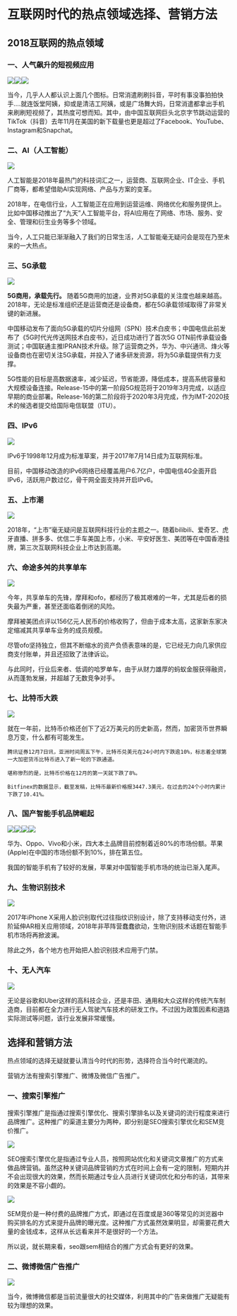 # 互联网时代的热点领域选择、营销方法

## 2018互联网的热点领域

### 一、人气飙升的短视频应用

![](http://old.3533.com/cache/picture/2017/07/03/20170703105617216.jpg)![](http://www.aivoz.com/wp-content/uploads/2017/10/24.jpg)![](http://img.zcool.cn/community/018dd45657fe696ac7251c9467680e.png)

当今，几乎人人都认识上面几个图标。日常消遣刷刷抖音，平时有事没事拍拍快手....就连饭堂阿姨，抑或是清洁工阿姨，或是广场舞大妈，日常消遣都拿出手机来刷刷短视频了，其热度可想而知。其中，由中国互联网巨头北京字节跳动运营的TikTok（抖音）去年11月在美国的新下载量也更是超过了Facebook、YouTube、Instagram和Snapchat。

### 二、AI（人工智能）

![](http://image.uczzd.cn/14547346311425063078.jpg)

人工智能是2018年最热门的科技词汇之一，运营商、互联网企业、IT企业、手机厂商等，都希望借助AI实现网络、产品与方案的变革。

2018年，在电信行业，人工智能正在应用到运营运维、网络优化和服务提供上。比如中国移动推出了“九天”人工智能平台，将AI应用在了网络、市场、服务、安全、管理和衍生业务等多个领域。

当今，人工只能已渐渐融入了我们的日常生活，人工智能毫无疑问会是现在乃至未来的一大热点。

### 三、5G承载

![](http://file2.dzsc.com/news/17/10/30/9207_093805874.jpg)

**5G商用，承载先行。** 随着5G商用的加速，业界对5G承载的关注度也越来越高。2018年，无论是标准组织还是运营商还是设备商，都在5G承载领域取得了非常关键的新进展。

中国移动发布了面向5G承载的切片分组网（SPN）技术白皮书；中国电信此前发布了《5G时代光传送网技术白皮书》，近日成功进行了首次5G OTN前传承载设备测试；中国联通主推IPRAN技术升级。除了运营商之外，华为、中兴通讯、烽火等设备商也在密切关注5G承载，并投入了诸多研发资源，将为5G承载提供有力支撑。

5G性能的目标是高数据速率，减少延迟，节省能源，降低成本，提高系统容量和大规模设备连接。Release-15中的第一阶段5G规范将于2019年3月完成，以适应早期的商业部署。Release-16的第二阶段将于2020年3月完成，作为IMT-2020技术的候选者提交给国际电信联盟（ITU）。

### 四、IPv6

![](http://dn-linuxcn.qbox.me/data/attachment/album/201407/12/001926eqbu2vjzu6zxzmxz.jpg)

IPv6于1998年12月成为标准草案，并于2017年7月14日成为互联网标准。

目前，中国移动改造的IPv6网络已经覆盖用户6.7亿户，中国电信4G全面开启IPv6，活跃用户数过亿，骨干网全面支持并开启IPv6。

### 五、上市潮

![](http://ztd00.photos.bdimg.com/ztd/w%3D350%3Bq%3D70/sign=09c6e9a76f380cd7e61ea4e8917fdc09/e7cd7b899e510fb3b69c6180d333c895d1430c1b.jpg)

2018年，“上市”毫无疑问是互联网科技行业的主题之一。随着bilibili、爱奇艺、虎牙直播、拼多多、优信二手车美国上市，小米、平安好医生、美团等在中国香港挂牌，第三次互联网科技企业上市达到高潮。

### 六、命途多舛的共享单车

![](http://cimage.tianjimedia.com/uploadImages/thirdImages/2018/012/9HE2IO3A3O7R.jpg)

今年，共享单车的先锋，摩拜和ofo，都经历了极其艰难的一年，尤其是后者的损失最为严重，甚至还面临着倒闭的风险。

摩拜被美团点评以156亿元人民币的价格收购了，但由于成本太高，这家新东家决定缩减其共享单车业务的成员规模。

尽管ofo坚持独立，但其不断缩水的资产负债表意味的是，它已经无力向几家供应商支付账单，并且还招致了法律诉讼。

与此同时，行业后来者、低调的哈罗单车，由于从财力雄厚的蚂蚁金服获得融资，从而蓬勃发展，并超越了无数竞争对手。

### 七、比特币大跌

![](http://res.cngoldres.com/upload/2018/0522/97d982d55bccd80b373a85c095bd5990.jpg)

就在一年前，比特币价格还创下了近2万美元的历史新高，然而，加密货币世界瞬息万变，什么都有可能发生。

```
腾讯证券12月7日讯，亚洲时间周五下午，比特币兑美元在24小时内下跌逾10%，标志着全球第一大加密货币比特币进入了新一轮的下跌通道。

堪称惨烈的是，比特币价格在12月的第一天就下跌了8%。

Bitfinex的数据显示，截至发稿，比特币最新价格报3447.3美元，在过去的24个小时内累计下跌了10.41%。
```

### 八、国产智能手机品牌崛起

![](http://upload5.51yasai.com/attached/upload/20130728220653cGwW.jpg)![](http://img1.gtimg.com/digi/pics/hv1/109/37/1248/81160744.jpg)![](http://img.mp.itc.cn/upload/20160706/a57e980f65874c02830b57df0e3fcf9b_th.jpg)![](http://img5.cache.netease.com/digi/2015/12/25/201512251742494d689_550.jpg)

华为、Oppo、Vivo和小米，四大本土品牌目前控制着近80%的市场份额。苹果(Apple)在中国的市场份额不到10%，排在第五位。

我国的智能手机有了较好的发展，苹果对中国智能手机市场的统治已渐入尾声。

### 九、生物识别技术

![](http://static.asmag.com.cn/uploadfile/2015/1123/thumb_350_233_20151123094109554.jpg)

2017年iPhone X采用人脸识别取代过往指纹识别设计，除了支持移动支付外，进阶延伸AR相关应用领域，2018年非苹阵营蠢蠢欲动，生物识别技术话题在智能手机市场将再掀波澜。

除此之外，各个地方也开始把人脸识别技术应用于门禁。

### 十、无人汽车

![](http://img1.cache.netease.com/catchpic/7/71/718B6F2BF0AFDE47C8B8DAF5747C3296.jpg)

无论是谷歌和Uber这样的高科技企业，还是丰田、通用和大众这样的传统汽车制造商，目前都在全力进行无人驾驶汽车技术的研发工作。不过因为政策因素和道路实际测试等问题，该行业发展非常缓慢。

## 选择和营销方法

热点领域的选择无疑就要认清当今时代的形势，选择符合当今时代潮流的。

营销方法有搜索引擎推广、微博及微信广告推广。

### 一、搜索引擎推广

搜索引擎推广是指通过搜索引擎优化、搜索引擎排名以及关键词的流行程度来进行品牌推广。这种推广的渠道主要分为两种，即分别是SEO搜索引擎优化和SEM竞价推广。

![](http://img008.hc360.cn/m8/M02/6E/AB/wKhQpVYoqjSENrQ3AAAAAEVS-Eo923.jpg)

SEO搜索引擎优化是指通过专业人员，按照网站优化和关键词文章推广的方式来做品牌营销。虽然这种关键词品牌营销的方式在时间上会有一定的限制，短期内并不会出现很大的效果，然而长期通过专业人员进行关键词优化和分布的话，其带来的效果是不容小觑的。

![](http://www.haohead.net/uploadfile/2015/0602/20150602035834926.jpg)

SEM竞价是一种付费的品牌推广方式，即通过在百度或是360等常见的浏览器中购买排名的方式来提升品牌的曝光度。这种推广方式虽然效果明显，却需要花费大量的金钱成本，这样从长远看来并不是很好的一个方法。

所以说，就长期来看，seo跟sem相结合的推广方式会有更好的效果。

### 二、微博微信广告推广

![](http://i0.sinaimg.cn/gm/2014/1126/U11758P115DT20141126190320.jpg)

当今，微博微信都是当前流量很大的社交媒体，利用其中的广告来做推广无疑能有较为理想的效果。